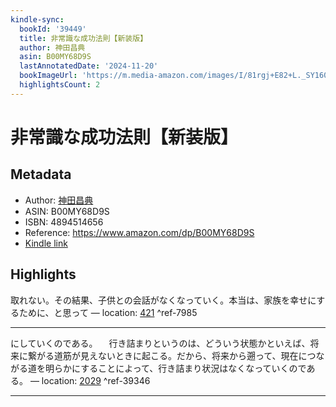 ```yaml
---
kindle-sync:
  bookId: '39449'
  title: 非常識な成功法則【新装版】
  author: 神田昌典
  asin: B00MY68D9S
  lastAnnotatedDate: '2024-11-20'
  bookImageUrl: 'https://m.media-amazon.com/images/I/81rgj+E82+L._SY160.jpg'
  highlightsCount: 2
---
```

# 非常識な成功法則【新装版】
## Metadata
* Author: [神田昌典](https://www.amazon.comundefined)
* ASIN: B00MY68D9S
* ISBN: 4894514656
* Reference: https://www.amazon.com/dp/B00MY68D9S
* [Kindle link](kindle://book?action=open&asin=B00MY68D9S)

## Highlights
取れない。その結果、子供との会話がなくなっていく。本当は、家族を幸せにするために、と思って — location: [421](kindle://book?action=open&asin=B00MY68D9S&location=421) ^ref-7985

---
にしていくのである。 　行き詰まりというのは、どういう状態かといえば、将来に繋がる道筋が見えないときに起こる。だから、将来から遡って、現在につながる道を明らかにすることによって、行き詰まり状況はなくなっていくのである。 — location: [2029](kindle://book?action=open&asin=B00MY68D9S&location=2029) ^ref-39346

---
